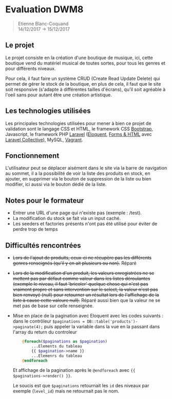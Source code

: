 # Evaluation DWM8 

> Etienne Blanc-Coquand <br>
> 14/12/2017 -> 15/12/2017 

## Le projet 
Le projet consiste en la création d'une boutique de musique, ici, cette boutique vend du matériel musical de toutes sortes, pour tous les genres et pour différents niveaux.

Pour cela, il faut faire un système CRUD (Create Read Update Delete) qui permet de gérer le stock de la boutique, en plus de cela, il faut que le site soit responsive (s'adapte à différentes tailles d'écrans), qu'il soit agréable à l'oeil sans pour autant être une création artistique.

## Les technologies utilisées 
Les principales technologies utilisées pour mener à bien ce projet de validation sont le langage CSS et HTML, le framework CSS [Bootstrap](https://getbootstrap.com), Javascript, le framework PHP [Laravel](https://laravel.com) ([Eloquent](https://laravel.com/docs/5.5/eloquent), [Forms & HTML](https://laravelcollective.com/docs/master/html) avec [Laravel Collective](https://laravelcollective.com)), MySQL, [Vagrant](https://www.vagrantup.com). 

## Fonctionnement
L'utilisateur peut se déplacer aisément dans le site via la barre de navigation au sommet, il a la possibilité de voir la liste des produits en stock, en ajouter, en supprimer via le bouton de suppression de la liste ou bien modifier, ici aussi via le bouton dédié de la liste.

## Notes pour le formateur 
* Entrer une URL d'une page qui n'existe pas (exemple : /test).
* La modification du stock se fait via un input caché.
* Les seeders et factories présents n'ont pas été utilisé pour éviter de perdre trop de temps

## Difficultés rencontrées
* ~~Lors de l'ajout de produits, ceux-ci ne récupère pas les différents genres renseignés (qu'il y en ait plusieurs ou non).~~ Réparé
* ~~Lors de la modification d'un produit, les valeurs enregistrées ne se mettent pas par défaut comme valeur dans les listes déroulantes (exemple le niveau, il faut 'bricoler' quelque chose qui n'est pas vraiment propre et sans intervention sur le select, la valeur n'est pas bien renvoyé (null) pour retourner un résultat lors de l'affichage de la liste à cause cette valeure null).~~ Réparé aussi bien que la valeur ne se met pas de base sur celle renseignée.
* Mise en place de la pagination avec Eloquent avec les codes suivants : dans le contrôleur `$paginations = DB::table('products')->paginate(4);` puis appeler la variable dans la vue en la passant dans l'array du return du controleur

    ```PHP
        @foreach($paginations as $pagination)
            ...Elements du tableau
            {{ $pagination->name }}
            ...Elemenrs du tableau
        @endforeach
    ```
    Et affichage de la pagination après le `@endforeach` avec `{{ $paginations->render() }}`.
    
    Le soucis est que `$paginations` retournait les `id` des niveaux par exemple (`level_id`) mais ne retournait pas le nom.